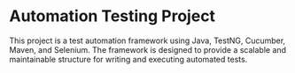 # Automation Testing Project

This project is a test automation framework using Java, TestNG, Cucumber, Maven, and Selenium. 
The framework is designed to provide a scalable and maintainable structure for writing and executing automated tests.